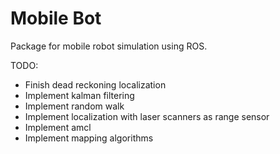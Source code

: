 # Mobile Bot  

Package for mobile robot simulation using ROS.  

TODO:

- Finish dead reckoning localization
- Implement kalman filtering
- Implement random walk
- Implement localization with laser scanners as range sensor
- Implement amcl
- Implement mapping algorithms

